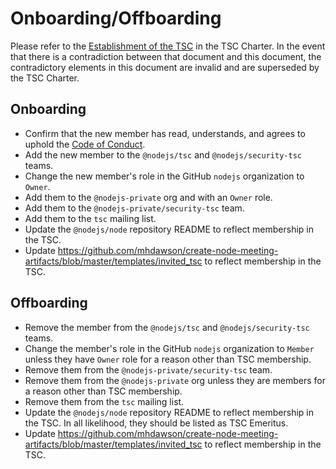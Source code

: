 # Onboarding/Offboarding

Please refer to the
[Establishment of the TSC](https://github.com/nodejs/TSC/blob/master/TSC-Charter.md#section-4-establishment-of-the-tsc)
in the TSC Charter. In the event that there is a contradiction between that
document and this document, the contradictory elements in this document are
invalid and are superseded by the TSC Charter.

## Onboarding

* Confirm that the new member has read, understands, and agrees to uphold the
  [Code of Conduct](https://github.com/nodejs/admin/blob/master/CODE_OF_CONDUCT.md).
* Add the new member to the `@nodejs/tsc` and `@nodejs/security-tsc` teams.
* Change the new member's role in the GitHub `nodejs` organization to `Owner`.
* Add them to the `@nodejs-private` org and with an `Owner` role.
* Add them to the `@nodejs-private/security-tsc` team.
* Add them to the `tsc` mailing list.
* Update the `@nodejs/node` repository README to reflect membership in the TSC.
* Update https://github.com/mhdawson/create-node-meeting-artifacts/blob/master/templates/invited_tsc to reflect membership in the TSC.

## Offboarding

* Remove the member from the `@nodejs/tsc` and `@nodejs/security-tsc` teams.
* Change the member's role in the GitHub `nodejs` organization to `Member`
  unless they have `Owner` role for a reason other than TSC membership.
* Remove them from the `@nodejs-private/security-tsc` team.
* Remove them from the `@nodejs-private` org unless they are members for a
  reason other than TSC membership.
* Remove them from the `tsc` mailing list.
* Update the `@nodejs/node` repository README to reflect membership in the TSC.
  In all likelihood, they should be listed as TSC Emeritus.
* Update https://github.com/mhdawson/create-node-meeting-artifacts/blob/master/templates/invited_tsc to reflect membership in the TSC.
